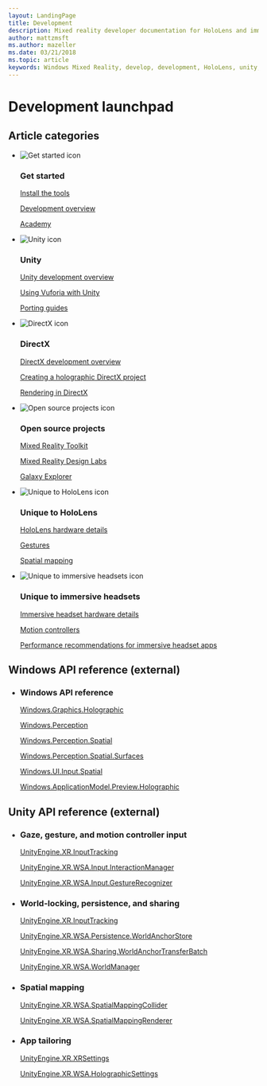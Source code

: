 ```yaml
---
layout: LandingPage
title: Development
description: Mixed reality developer documentation for HoloLens and immersive headsets.
author: mattzmsft 
ms.author: mazeller
ms.date: 03/21/2018
ms.topic: article
keywords: Windows Mixed Reality, develop, development, HoloLens, unity, directx
---
```


# Development launchpad

## Article categories


<ul class="panelContent cardsF">
    <li>
        <div class="cardSize">
            <div class="cardPadding">
                <div class="card">
                    <div class="cardImageOuter">
                        <div class="cardImage">
                            <img src="images/GetStartedIcon.png" alt="Get started icon">
                        </div>
                    </div>
                    <div class="cardText">
                        <h3>Get started</h3>
                        <p>
                            <a href="install-the-tools.md">Install the tools</a>
                        </p>
                        <p>
                            <a href="development-overview.md">Development overview</a>
                        </p>
                        <p>
                            <a href="academy.md">Academy</a>
                        </p>
                    </div>
                </div>
            </div>
        </div>
    </li>
    <li>
        <div class="cardSize">
            <div class="cardPadding">
                <div class="card">
                    <div class="cardImageOuter">
                        <div class="cardImage">
                            <img src="images/Unity_Icon_120x130.png" alt="Unity icon">
                        </div>
                    </div>
                    <div class="cardText">
                        <h3>Unity</h3>
                        <p>
                            <a href="unity-development-overview.md">Unity development overview</a>
                        </p>
                        <p>
                            <a href="vuforia-development-overview.md">Using Vuforia with Unity</a>
                        </p>
                        <p>
                            <a href="porting-guides.md">Porting guides</a>
                        </p>
                    </div>
                </div>
            </div>
        </div>
    </li>
    <li>
        <div class="cardSize">
            <div class="cardPadding">
                <div class="card">
                    <div class="cardImageOuter">
                        <div class="cardImage">
                            <img src="images/DirectX_Icon_120x130.png" alt="DirectX icon">
                        </div>
                    </div>
                    <div class="cardText">
                        <h3>DirectX</h3>
                        <p>
                            <a href="directx-development-overview.md">DirectX development overview</a>
                        </p>
                         <p>
                            <a href="creating-a-holographic-directx-project.md">Creating a holographic DirectX project</a>
                        </p>
                        <p>
                            <a href="rendering-in-directx.md">Rendering in DirectX</a>
                        </p>                
                    </div>
                </div>
            </div>
        </div>
    </li>
    <li>
        <div class="cardSize">
            <div class="cardPadding">
                <div class="card">
                    <div class="cardImageOuter">
                        <div class="cardImage">
                            <img src="images/OpenSource_Icon_120x130.png" alt="Open source projects icon">
                        </div>
                    </div>
                    <div class="cardText">
                        <h3>Open source projects</h3>
                        <p>
                            <a href="https://github.com/Microsoft/MixedRealityToolkit">Mixed Reality Toolkit</a>
                        </p>
                        <p>
                            <a href="https://github.com/Microsoft/MRDesignLabs_Unity">Mixed Reality Design Labs</a>
                        </p>
                        <p>
                            <a href="galaxy-explorer.md">Galaxy Explorer</a>
                        </p>
                    </div>
                </div>
            </div>
        </div>
    </li>
    <li>
        <div class="cardSize">
            <div class="cardPadding">
                <div class="card">
                    <div class="cardImageOuter">
                        <div class="cardImage">
                            <img src="images/HoloLens_Icon_120x130.png" alt="Unique to HoloLens icon">
                        </div>
                    </div>
                    <div class="cardText">
                        <h3>Unique to HoloLens</h3>
                        <p>
                            <a href="hololens-hardware-details.md">HoloLens hardware details</a>
                        </p>
                        <p>
                            <a href="gestures.md">Gestures</a>
                        </p>
                        <p>
                            <a href="spatial-mapping.md">Spatial mapping</a>
                        </p>
                    </div>
                </div>
            </div>
        </div>
    </li>    
        <li>
        <div class="cardSize">
            <div class="cardPadding">
                <div class="card">
                    <div class="cardImageOuter">
                        <div class="cardImage">
                            <img src="images/Headset_Icon_120x130.png" alt="Unique to immersive headsets icon">
                        </div>
                    </div>
                    <div class="cardText">
                        <h3>Unique to immersive headsets</h3>
                        <p>
                            <a href="immersive-headset-hardware-details.md">Immersive headset hardware details</a>
                        </p>
                        <p>
                            <a href="motion-controllers.md">Motion controllers</a>
                        </p>
                        <p>
                            <a href="performance-recommendations-for-immersive-headset-apps.md">Performance recommendations for immersive headset apps</a>
                        </p>
                    </div>
                </div>
            </div>
        </div>
    </li> 
</ul>


## Windows API reference (external)


<ul class="panelContent cardsF">
    <li>
        <div class="cardSize">
            <div class="cardPadding">
                <div class="card">
                    <div class="cardText">
                        <h3>Windows API reference</h3>
                        <p>
                            <a href="https://docs.microsoft.com/uwp/api/windows.graphics.holographic">Windows.Graphics.Holographic</a>
                        </p>
                        <p>
                            <a href="https://docs.microsoft.com/uwp/api/windows.perception.spatial">Windows.Perception</a>
                        </p>
                        <p>
                            <a href="https://docs.microsoft.com/uwp/api/windows.perception.spatial">Windows.Perception.Spatial</a>
                        </p>
                         <p>
                            <a href="https://docs.microsoft.com/uwp/api/Windows.Perception.Spatial.Surfaces">Windows.Perception.Spatial.Surfaces</a>
                        </p>
                          <p>
                            <a href="https://docs.microsoft.com/uwp/api/windows.ui.input.spatial">Windows.UI.Input.Spatial</a>
                        </p>
                           <p>
                            <a href="https://docs.microsoft.com/uwp/api/windows.applicationmodel.preview.holographic">Windows.ApplicationModel.Preview.Holographic</a>
                        </p>
                    </div>
                </div>
            </div>
        </div>
    </li>
</ul>


## Unity API reference (external)


<ul class="panelContent cardsF">
    <li>
        <div class="cardSize">
            <div class="cardPadding">
                <div class="card">
                    <div class="cardText">
                        <h3>Gaze, gesture, and motion controller input</h3>
                        <p>
                            <a href="https://docs.unity3d.com/ScriptReference/XR.InputTracking.html">UnityEngine.XR.InputTracking</a>
                        </p>
                        <p>
                            <a href="https://docs.unity3d.com/ScriptReference/XR.WSA.Input.InteractionManager.html">UnityEngine.XR.WSA.Input.InteractionManager</a>
                        </p>
                        <p>
                            <a href="https://docs.unity3d.com/ScriptReference/XR.WSA.Input.GestureRecognizer.html">UnityEngine.XR.WSA.Input.GestureRecognizer</a>
                        </p>
                    </div>
                </div>
            </div>
        </div>
    </li>
        <li>
        <div class="cardSize">
            <div class="cardPadding">
                <div class="card">
                    <div class="cardText">
                        <h3>World-locking, persistence, and sharing</h3>
                        <p>
                            <a href="https://docs.unity3d.com/ScriptReference/XR.WSA.WorldAnchor.html">UnityEngine.XR.InputTracking</a>
                        </p>
                        <p>
                            <a href="https://docs.unity3d.com/ScriptReference/XR.WSA.Persistence.WorldAnchorStore.html">UnityEngine.XR.WSA.Persistence.WorldAnchorStore</a>
                        </p>
                        <p> 
                         <a href="https://docs.unity3d.com/ScriptReference/XR.WSA.Sharing.WorldAnchorTransferBatch.html">UnityEngine.XR.WSA.Sharing.WorldAnchorTransferBatch</a>
                        </p>
                        <p>
                         <a href="https://docs.unity3d.com/ScriptReference/XR.WSA.WorldManager.html">UnityEngine.XR.WSA.WorldManager</a>
                        </p>
                    </div>
                </div>
            </div>
        </div>
    </li>
        <li>
        <div class="cardSize">
            <div class="cardPadding">
                <div class="card">
                    <div class="cardText">
                        <h3>Spatial mapping</h3>
                        <p>
                            <a href="https://docs.unity3d.com/ScriptReference/XR.WSA.SpatialMappingCollider.html">UnityEngine.XR.WSA.SpatialMappingCollider</a>
                        </p>
                        <p>
                            <a href="https://docs.unity3d.com/ScriptReference/XR.WSA.SpatialMappingRenderer.html">UnityEngine.XR.WSA.SpatialMappingRenderer</a>
                        </p>
                    </div>
                </div>
            </div>
        </div>
    </li>
      <li>
        <div class="cardSize">
            <div class="cardPadding">
                <div class="card">
                    <div class="cardText">
                        <h3>App tailoring</h3>
                        <p>
                            <a href="https://docs.unity3d.com/ScriptReference/XR.XRSettings.html">UnityEngine.XR.XRSettings</a>
                        </p>
                        <p>
                            <a href="https://docs.unity3d.com/ScriptReference/XR.WSA.HolographicSettings.html">UnityEngine.XR.WSA.HolographicSettings</a>
                        </p>
                    </div>
                </div>
            </div>
        </div>
    </li>
  </ul>
